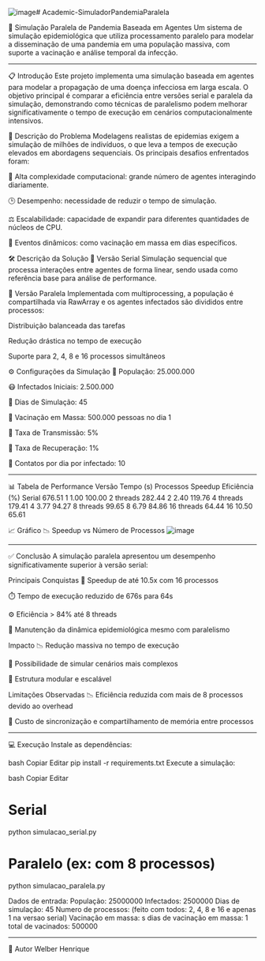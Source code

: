 ![image](https://github.com/user-attachments/assets/f24e27e9-2358-4132-ab18-1f59680c3e68)# Academic-SimuladorPandemiaParalela

🧬 Simulação Paralela de Pandemia Baseada em Agentes
Um sistema de simulação epidemiológica que utiliza processamento paralelo para modelar a disseminação de uma pandemia em uma população massiva, com suporte a vacinação e análise temporal da infecção.

--------------------------------------------------------------------------------

📋 Introdução
Este projeto implementa uma simulação baseada em agentes para modelar a propagação de uma doença infecciosa em larga escala. O objetivo principal é comparar a eficiência entre versões serial e paralela da simulação, demonstrando como técnicas de paralelismo podem melhorar significativamente o tempo de execução em cenários computacionalmente intensivos.

🎯 Descrição do Problema
Modelagens realistas de epidemias exigem a simulação de milhões de indivíduos, o que leva a tempos de execução elevados em abordagens sequenciais. Os principais desafios enfrentados foram:

🧠 Alta complexidade computacional: grande número de agentes interagindo diariamente.

🕒 Desempenho: necessidade de reduzir o tempo de simulação.

⚖️ Escalabilidade: capacidade de expandir para diferentes quantidades de núcleos de CPU.

💉 Eventos dinâmicos: como vacinação em massa em dias específicos.

🛠️ Descrição da Solução
🔄 Versão Serial
Simulação sequencial que processa interações entre agentes de forma linear, sendo usada como referência base para análise de performance.

🧵 Versão Paralela
Implementada com multiprocessing, a população é compartilhada via RawArray e os agentes infectados são divididos entre processos:

Distribuição balanceada das tarefas

Redução drástica no tempo de execução

Suporte para 2, 4, 8 e 16 processos simultâneos

⚙️ Configurações da Simulação
👥 População: 25.000.000

😷 Infectados Iniciais: 2.500.000

📆 Dias de Simulação: 45

💉 Vacinação em Massa: 500.000 pessoas no dia 1

📌 Taxa de Transmissão: 5%

📌 Taxa de Recuperação: 1%

🔁 Contatos por dia por infectado: 10

--------------------------------------------------------------------------------

📊 Tabela de Performance
Versão	Tempo (s)	Processos	Speedup	Eficiência (%)
Serial	676.51	1	1.00	100.00
2 threads	282.44	2	2.40	119.76
4 threads	179.41	4	3.77	94.27
8 threads	99.65	8	6.79	84.86
16 threads	64.44	16	10.50	65.61

📈 Gráfico
📉 Speedup vs Número de Processos
![image](https://github.com/user-attachments/assets/ad08b2ee-b414-4de0-b77d-d9bb57b2a367)

--------------------------------------------------------------------------------

✅ Conclusão
A simulação paralela apresentou um desempenho significativamente superior à versão serial:

Principais Conquistas
🚀 Speedup de até 10.5x com 16 processos

⏱️ Tempo de execução reduzido de 676s para 64s

⚙️ Eficiência > 84% até 8 threads

🔄 Manutenção da dinâmica epidemiológica mesmo com paralelismo

Impacto
📉 Redução massiva no tempo de execução

🧪 Possibilidade de simular cenários mais complexos

🧩 Estrutura modular e escalável

Limitações Observadas
📉 Eficiência reduzida com mais de 8 processos devido ao overhead

🧠 Custo de sincronização e compartilhamento de memória entre processos

--------------------------------------------------------------------------------

💻 Execução
Instale as dependências:

bash
Copiar
Editar
pip install -r requirements.txt
Execute a simulação:

bash
Copiar
Editar
# Serial
python simulacao_serial.py

# Paralelo (ex: com 8 processos)
python simulacao_paralela.py

Dados de entrada:
População: 25000000
Infectados: 2500000 
Dias de simulação: 45
Numero de processos: (feito com todos: 2, 4, 8 e 16 e apenas 1 na versao serial)
Vacinação em massa: s
dias de vacinação em massa: 1
total de vacinados: 500000

--------------------------------------------------------------------------------

👥 Autor
Welber Henrique
